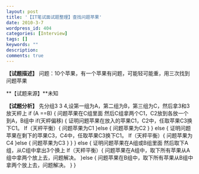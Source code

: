 ```yaml
---
layout: post
title: '【IT笔试面试题整理】查找问题苹果'
date: 2010-3-7
wordpress_id: 404
categories: [Interview]
tags: []
keywords: ""
description: 
comments: true
---
```



**【试题描述】**
问题：10个苹果，有一个苹果有问题，可能轻可能重，用三次找到问题苹果

**【试题来源】**未知

**【试题分析】**
先分组3 3 4,设第一组为A，第二组为B，第三组为C，然后拿3和3放天枰上
if (A ==B) {
问题苹果在C组里面
然后C组拿两个C1，C2放到各放一个到A，B组中
 if(天枰偏移) {
 证明问题苹果在放入的苹果C1，C2中，任取苹果C3换下C1。
 If（天枰平衡）{
 问题苹果为C1
}else {
 问题苹果为C2
}
} else {
 证明问题苹果在剩下的苹果C3，C4中，任取苹果C3换下C1。
 If（天枰平衡）{
 问题苹果为C4
}else {
 问题苹果为C3
}
}
} else {
证明问题苹果在A组或B组里面
 然后取下A组，从C组中拿出3个换上
 If（天枰平衡）{
 问题苹果在A组中，取下所有苹果从A组中拿两个放上去，问题解决。
}else {
问题苹果在B组中，取下所有苹果从B组中拿两个放上去，问题解决。
}
}

